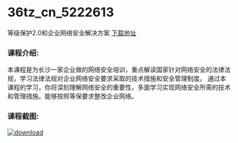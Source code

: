 # 36tz_cn_5222613
等级保护2.0和企业网络安全解决方案
[下载地址](http://www.36tz.cn/article/5222613 "下载地址")
### 课程介绍:
本课程是为长沙一家企业做的网络安全培训，重点解读国家针对网络安全的法律法规，学习法律法规对企业网络安全要求采取的技术措施和安全管理制度。
通过本课程的学习，你将深刻理解网络安全的重要性，多面学习实现网络安全所需的技术和管理措施。能够按照等保要求整改企业网络。

### 课程截图:
[![download](http://36tz.cn/muke_img/2022_01_2-61.png "下载地址")](http://www.36tz.cn "下载地址")
